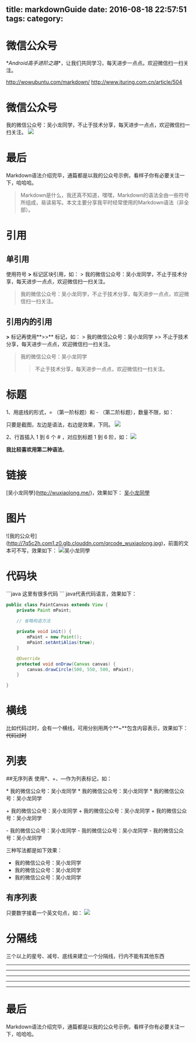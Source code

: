 title: markdownGuide
date: 2016-08-18 22:57:51
tags:
category:
---
# 微信公众号
\**Android高手进阶之路**，让我们共同学习，每天进步一点点。欢迎微信扫一扫关注。

http://wowubuntu.com/markdown/
http://www.ituring.com.cn/article/504

# 微信公众号
我的微信公众号：吴小龙同学，不止于技术分享，每天进步一点点，欢迎微信扫一扫关注。
![](http://7q5c2h.com1.z0.glb.clouddn.com/qrcode_wuxiaolong.jpg)

# 最后
Markdown语法介绍完毕，通篇都是以我的公众号示例，看样子你有必要关注一下，哈哈哈。


> Markdown是什么，我还真不知道，嘿嘿，Markdown的语法全由一些符号所组成，易读易写。本文主要分享我平时经常使用的Markdown语法（非全部）。

# 引用
## 单引用
使用符号 **>** 标记区块引用，如：
\> 我的微信公众号：吴小龙同学，不止于技术分享，每天进步一点点，欢迎微信扫一扫关注。
> 我的微信公众号：吴小龙同学，不止于技术分享，每天进步一点点，欢迎微信扫一扫关注。

## 引用内的引用
**>** 标记再使用**>>** 标记，如：
\> 我的微信公众号：吴小龙同学
\>> 不止于技术分享，每天进步一点点，欢迎微信扫一扫关注。
> 我的微信公众号：吴小龙同学
>> 不止于技术分享，每天进步一点点，欢迎微信扫一扫关注。

# 标题

1、用底线的形式，= （第一阶标题）和 - （第二阶标题），数量不限，如：

只要是截图，左边是语法，右边是效果，下同。
![](http://7q5c2h.com1.z0.glb.clouddn.com/markdowm1.png?watermark/2/text/5ZC05bCP6b6Z5ZCM5a24/font/5qW35L2T/fontsize/500/fill/I0VGRUZFRg==/dissolve/100/gravity/SouthEast/dx/10/dy/10)

2、行首插入 1 到 6 个 # ，对应到标题 1 到 6 阶，如：
![](http://7q5c2h.com1.z0.glb.clouddn.com/markdowm2.png?watermark/2/text/5ZC05bCP6b6Z5ZCM5a24/font/5qW35L2T/fontsize/500/fill/I0VGRUZFRg==/dissolve/100/gravity/SouthEast/dx/10/dy/10)

**我比较喜欢用第二种语法**。

# 链接 
\[吴小龙同學]\(http://wuxiaolong.me/)，效果如下：
[吴小龙同學](http://wuxiaolong.me/)

# 图片
\![我的公众号]\(http://7q5c2h.com1.z0.glb.clouddn.com/qrcode_wuxiaolong.jpg)，前面的文本可不写，效果如下：
![吴小龙同學](http://7q5c2h.com1.z0.glb.clouddn.com/qrcode_wuxiaolong.jpg)

# 代码块
\```java
这里有很多代码
\```
java代表代码语言，效果如下：
```java
public class PaintCanvas extends View {
    private Paint mPaint;

    // 省略构造方法
    
    private void init() {       
        mPaint = new Paint();
        mPaint.setAntiAlias(true);        
    }

    @Override
    protected void onDraw(Canvas canvas) {
        canvas.drawCircle(500, 550, 500, mPaint);
    }

}
```
# 横线
比如代码过时，会有一个横线，可用分别用两个**~**包含内容表示，效果如下：
~~代码过时~~

# 列表
##无序列表
使用*、+、—作为列表标记，如：

\* 我的微信公众号：吴小龙同学
\* 我的微信公众号：吴小龙同学
\* 我的微信公众号：吴小龙同学

\+ 我的微信公众号：吴小龙同学
\+ 我的微信公众号：吴小龙同学
\+ 我的微信公众号：吴小龙同学

\- 我的微信公众号：吴小龙同学
\- 我的微信公众号：吴小龙同学
\- 我的微信公众号：吴小龙同学

三种写法都是如下效果：
* 我的微信公众号：吴小龙同学
* 我的微信公众号：吴小龙同学
* 我的微信公众号：吴小龙同学

## 有序列表
只要数字接着一个英文句点，如：
![](http://7q5c2h.com1.z0.glb.clouddn.com/markdowm3.png?watermark/2/text/5ZC05bCP6b6Z5ZCM5a24/font/5qW35L2T/fontsize/500/fill/I0VGRUZFRg==/dissolve/100/gravity/SouthEast/dx/10/dy/10)



# 分隔线
三个以上的星号、减号、底线来建立一个分隔线，行内不能有其他东西

* * *

***

*****

- - -

---------------------------------------


# 最后
Markdown语法介绍完毕，通篇都是以我的公众号示例，看样子你有必要关注一下，哈哈哈。






















